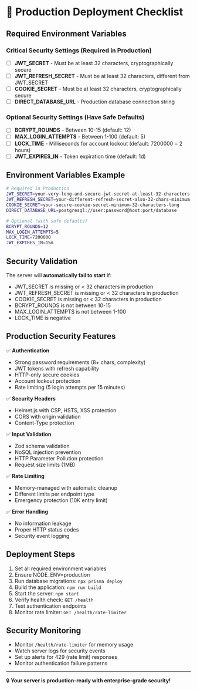 # 🚀 Production Deployment Checklist

## Required Environment Variables

### Critical Security Settings (Required in Production)

- [ ] **JWT_SECRET** - Must be at least 32 characters, cryptographically secure
- [ ] **JWT_REFRESH_SECRET** - Must be at least 32 characters, different from JWT_SECRET
- [ ] **COOKIE_SECRET** - Must be at least 32 characters, cryptographically secure
- [ ] **DIRECT_DATABASE_URL** - Production database connection string

### Optional Security Settings (Have Safe Defaults)

- [ ] **BCRYPT_ROUNDS** - Between 10-15 (default: 12)
- [ ] **MAX_LOGIN_ATTEMPTS** - Between 1-100 (default: 5)
- [ ] **LOCK_TIME** - Milliseconds for account lockout (default: 7200000 = 2 hours)
- [ ] **JWT_EXPIRES_IN** - Token expiration time (default: 1d)

## Environment Variables Example

```bash
# Required in Production
JWT_SECRET=your-very-long-and-secure-jwt-secret-at-least-32-characters
JWT_REFRESH_SECRET=your-different-refresh-secret-also-32-chars-minimum
COOKIE_SECRET=your-secure-cookie-secret-minimum-32-characters-long
DIRECT_DATABASE_URL=postgresql://user:password@host:port/database

# Optional (with safe defaults)
BCRYPT_ROUNDS=12
MAX_LOGIN_ATTEMPTS=5
LOCK_TIME=7200000
JWT_EXPIRES_IN=15m
```

## Security Validation

The server will **automatically fail to start** if:

- JWT_SECRET is missing or < 32 characters in production
- JWT_REFRESH_SECRET is missing or < 32 characters in production
- COOKIE_SECRET is missing or < 32 characters in production
- BCRYPT_ROUNDS is not between 10-15
- MAX_LOGIN_ATTEMPTS is not between 1-100
- LOCK_TIME is negative

## Production Security Features

✅ **Authentication**

- Strong password requirements (8+ chars, complexity)
- JWT tokens with refresh capability
- HTTP-only secure cookies
- Account lockout protection
- Rate limiting (5 login attempts per 15 minutes)

✅ **Security Headers**

- Helmet.js with CSP, HSTS, XSS protection
- CORS with origin validation
- Content-Type protection

✅ **Input Validation**

- Zod schema validation
- NoSQL injection prevention
- HTTP Parameter Pollution protection
- Request size limits (1MB)

✅ **Rate Limiting**

- Memory-managed with automatic cleanup
- Different limits per endpoint type
- Emergency protection (10K entry limit)

✅ **Error Handling**

- No information leakage
- Proper HTTP status codes
- Security event logging

## Deployment Steps

1. Set all required environment variables
2. Ensure NODE_ENV=production
3. Run database migrations: `npx prisma deploy`
4. Build the application: `npm run build`
5. Start the server: `npm start`
6. Verify health check: `GET /health`
7. Test authentication endpoints
8. Monitor rate limiter: `GET /health/rate-limiter`

## Security Monitoring

- Monitor `/health/rate-limiter` for memory usage
- Watch server logs for security events
- Set up alerts for 429 (rate limit) responses
- Monitor authentication failure patterns

---

🔒 **Your server is production-ready with enterprise-grade security!**
